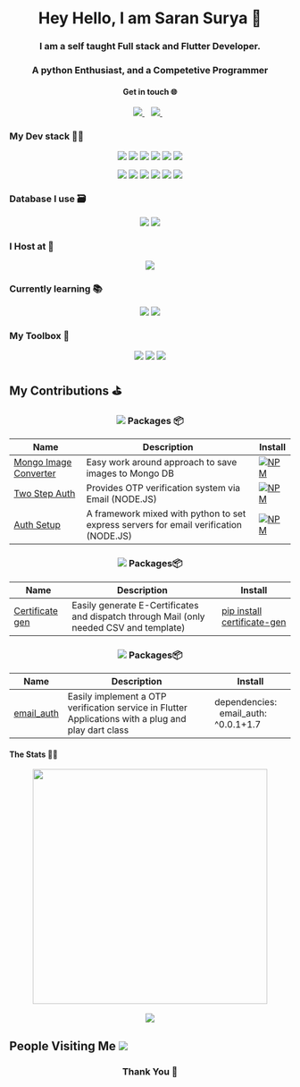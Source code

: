 <h1 align='center'>
  Hey Hello, I am Saran Surya 👋
  <br/>
  <h3 align = 'center'>I am a self taught Full stack and Flutter Developer.</h3>
  <h3 align = 'center'>A python Enthusiast, and a Competetive Programmer </3>
</h1>
<h4 align = 'center'>Get in touch 🌐</h4>
<p align='center'>  
  <a href="https://www.linkedin.com/in/saransurya/">
    <img src="https://img.shields.io/badge/linkedin-%230077B5.svg?&style=for-the-badge&logo=linkedin&logoColor=white" />
  </a>&nbsp;&nbsp;  
   <a href="https://www.instagram.com/saran_surya_photography/">
    <img src="https://img.shields.io/badge/instagram-%23E4405F.svg?&style=for-the-badge&logo=instagram&logoColor=white" />        
  </a>&nbsp;&nbsp;
</p>

### My Dev stack 👨‍💻
<p align='center'>
<img src = 'https://img.shields.io/badge/Python-14354C?style=for-the-badge&logo=python&logoColor=white'>
<img src = 'https://img.shields.io/badge/JavaScript-F7DF1E?style=for-the-badge&logo=javascript&logoColor=black'>
<img src = 'https://img.shields.io/badge/Dart-0175C2?style=for-the-badge&logo=dart&logoColor=white'>
<img src = 'https://img.shields.io/badge/Flutter-02569B?style=for-the-badge&logo=flutter&logoColor=white'>
<img src = 'https://img.shields.io/badge/Node.js-43853D?style=for-the-badge&logo=node.js&logoColor=white'>
<img src = 'https://img.shields.io/badge/Express.js-404D59?style=for-the-badge'>
</p>
<p align='center'>
<img src = 'https://img.shields.io/badge/React-20232A?style=for-the-badge&logo=react&logoColor=61DAFB'>
<img src = 'https://img.shields.io/badge/Sass-CC6699?style=for-the-badge&logo=sass&logoColor=white'>
<img src = 'https://img.shields.io/badge/Bootstrap-563D7C?style=for-the-badge&logo=bootstrap&logoColor=white'>
<img src = 'https://img.shields.io/badge/CSS3-1572B6?style=for-the-badge&logo=css3&logoColor=white'>
<img src = 'https://img.shields.io/badge/HTML5-E34F26?style=for-the-badge&logo=html5&logoColor=white'>
<img src = 'https://img.shields.io/badge/Material--UI-0081CB?style=for-the-badge&logo=material-ui&logoColor=white'>
</p>

### Database I use 🗃️
<p align = 'center'>
<img src = 'https://img.shields.io/badge/PostgreSQL-316192?style=for-the-badge&logo=postgresql&logoColor=white'>
<img src = 'https://img.shields.io/badge/MongoDB-4EA94B?style=for-the-badge&logo=mongodb&logoColor=white'>
</p>

### I Host at 📡
<p align = 'center'>
  <img src = 'https://img.shields.io/badge/Heroku-430098?style=for-the-badge&logo=heroku&logoColor=white'>
</p>

### Currently learning 📚
<p align = 'center'>
<img src = 'https://img.shields.io/badge/Java-ED8B00?style=for-the-badge&logo=java&logoColor=white'>
 <img src = 'https://img.shields.io/badge/Shell_Script-121011?style=for-the-badge&logo=gnu-bash&logoColor=white'>
</p>

### My Toolbox 🧰
<p align="center">
 <img src="https://img.shields.io/badge/vscode%20-%23007ACC.svg?&style=for-the-badge&logo=visual-studio-code&logoColor=white" />
<img src="https://img.shields.io/badge/git%20-%23F05032.svg?&style=for-the-badge&logo=git&logoColor=white"/>
<img src="https://img.shields.io/badge/github%20-%23181717.svg?&style=for-the-badge&logo=github&logoColor=white" />
</p> 

## My Contributions ⛳

<h3 align='center'><img src = 'https://img.shields.io/badge/Node.js-43853D?style=for-the-badge&logo=node.js&logoColor=white'> Packages 📦 </h3> 

| Name                 | Description                              | Install |
| -------------------- | -------------------------------------------- | ------------ |
| [Mongo Image Converter](https://www.npmjs.com/package/mongo-image-converter) | Easy work around approach to save images to Mongo DB | [![NPM](https://nodei.co/npm/mongo-image-converter.png?mini=true)](https://npmjs.org/package/mongo-image-converter) |
| [Two Step Auth](https://www.npmjs.com/package/two-step-auth) | Provides OTP verification system via Email (NODE.JS) | [![NPM](https://nodei.co/npm/two-step-auth.png?mini=true)](https://npmjs.org/package/two-step-auth) |
| [Auth Setup](https://www.npmjs.com/package/auth-setup) | A framework mixed with python to set express servers for email verification (NODE.JS) | [![NPM](https://nodei.co/npm/auth-setup.png?mini=true)](https://npmjs.org/package/auth-setup) |

<h3 align='center'><img src = 'https://img.shields.io/badge/Python-14354C?style=for-the-badge&logo=python&logoColor=white'> Packages📦 </h3> 

| Name                    | Description                                  | Install         |
| ----------------------- | -------------------------------------------- | --------------- |
| [Certificate gen](https://pypi.org/project/certificate-gen/) | Easily generate E-Certificates and dispatch through Mail (only needed CSV and template)|[pip install certificate-gen](https://pypi.org/project/certificate-gen/)|

<h3 align='center'><img src = 'https://img.shields.io/badge/Dart-0175C2?style=for-the-badge&logo=dart&logoColor=white'> Packages📦 </h3> 

| Name                    | Description                                  | Install         |
| ----------------------- | -------------------------------------------- | --------------- |
| [email_auth](https://pub.dev/packages/email_auth) | Easily implement a OTP verification service in Flutter Applications with a plug and play dart class |dependencies:<br/>&nbsp; email_auth: ^0.0.1+1.7|

#### The Stats 🚴‍♂️
<p align = 'center'>
  <img align="center" src="https://github-readme-stats.vercel.app/api?username=saran-surya&show_icons=true&theme=dark" width=420/> <br/><br/>
  <img align="center" src="https://github-readme-stats.vercel.app/api/top-langs/?username=saran-surya&layout=compact&theme=dark&hide=css">
</p>

  
## People Visiting Me ![](https://komarev.com/ghpvc/?username=saran-surya)<br/>

<h3 align = 'center'>Thank You 💚</h3>
<!--- ### Hi there, I'm Saran.
### I'm a self-taught M.E.R.N stack, and a Flutter developer.
### I love automating stuff with Python
#### - 📫 How to reach me: saransurya199@gmail.com | [LinkedIn](https://www.linkedin.com/in/saransurya/)
<br />
### More about me...
- 🔭 I’m currently working on Node.js, Express.js, React, PostgreSQL, MongoDB, Flutter, etc 💻.
- 🥀 Learning PostgreSQL, Flutter
- 🌱 I’m currently into Full Stack and App Development 🚀.
- 💻 I have worked on Python, JavaScript, Dart, VB Script, Flutter
- 🛸 Lost into the world of programming and solving problems !
<br/>
**I am Into**
**Web Development, Competetive Programming, Automating ideas using Python**
<br />
![Saran Sruya's Github Stats](https://github-readme-stats.vercel.app/api?username=saran-surya&show_icons=true&title_color=fff&icon_color=79ff97&text_color=9f9f9f&bg_color=151515) --- !>

